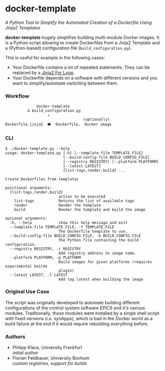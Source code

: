 # docker-template
*A Python Tool to Simplify the Automated Creation of a Dockerfile Using Jinja2 Templates*

**docker-template** hugely simplifies building multi-module Docker images.
It is a Python script allowing to create Dockerfiles from a Jinja2 Template
and a (Python-based) configuration file (`build_configuration.py`).

This is useful for example in the following cases:

* Your Dockerfile contains a lot of repeated statements.
  They can be replaced by a [Jinja2 For Loop][].
* Your Dockerfile depends on a software with different versions
  and you want to simplify/automate switching between them.

### Workflow

```
              docker-template
          & build_configuration.py
                   ↓
                                   (optionally)
Dockerfile.jinja2  🡆  Dockerfile,  Docker image
```

### CLI

```
$ ./docker-template.py --help
usage: docker-template.py [-h] [--template-file TEMPLATE_FILE]
                          [--build-config-file BUILD_CONFIG_FILE]
                          [--registry REGISTRY] [--platform PLATFORM]
                          [--latest LATEST]
                          {list-tags,render,build} ...

Create Dockerfiles from templates

positional arguments:
  {list-tags,render,build}
                        action to be executed
    list-tags           Returns the list of available tags
    render              Render the template
    build               Render the template and build the image

optional arguments:
  -h, --help            show this help message and exit
  --template-file TEMPLATE_FILE, -f TEMPLATE_FILE
                        The Dockerfile template to use.
  --build-config-file BUILD_CONFIG_FILE, -b BUILD_CONFIG_FILE
                        The Python file containing the build configuration.
  --registry REGISTRY, -r REGISTRY
                        Add registry address to image name.
  --platform PLATFORM, -p PLATFORM
                        Build images for given platforms (requires experimental buildx
                        plugin)
  --latest LATEST, -l LATEST
                        Add tag latest when building the image
```

### Original Use Case

The script was originally developed to automate building different configurations
of the control system software EPICS and it's various modules.
Traditionally, those modules were installed by a single shell script with
fixed versions (i.e. synApps), which is bad in the Docker world
as a build failure at the end if it would require rebuilding everything before.

### Authors

* Philipp Klaus, University Frankfurt  
  *initial author*
* Florian Feldbauer, University Bochum  
  *custom registries, support for buildx*

[Jinja2 For Loop]: https://jinja.palletsprojects.com/en/2.11.x/templates/#for
